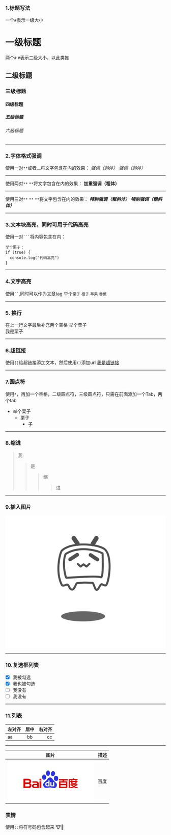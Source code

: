 ### 1.标题写法
一个`#`表示一级大小
# 一级标题
两个`#` `#`表示二级大小，以此类推
## 二级标题
### 三级标题
#### 四级标题
##### 五级标题
###### 六级标题

___
### 2.字体格式强调
使用一对`**`或者__将文字包含在内的效果：
*强调（斜体）*
_强调（斜体）_
___
使用两对`**` `**`将文字包含在内的效果：
**加重强调（粗体）**
___
使用三对`**` `**` `**`将文字包含在内的效果：
***特别强调（粗斜体）***
___特别强调（粗斜体）___


___

### 3.文本块高亮，同时可用于代码高亮
使用一对` ``` `将内容包含在内：
```
举个栗子：
if (true) {
  console.log("代码高亮")
}
```

___

### 4.文字高亮
使用` `` `,同时可以作为文章tag
举个`栗子` `橙子` `苹果` `香蕉`

___

### 5. 换行
在上一行文字最后补充两个空格
举个栗子  
我是栗子

___

### 6.超链接
使用`[]`给超链接添加文本，然后使用`()`添加url
[我是超链接](https://github.com/RJPig "添加此文本可悬停显示") 

___

### 7.圆点符
使用`*`，再加一个空格，二级圆点符，三级圆点符，只需在前面添加一个Tab，两个tab
* 举个栗子
  * 栗子
    * 子
___

### 8.缩进
>我  
>>是
>>>缩
>>>>进

___

### 9.插入图片
[![bilibili]](https://www.bilibili.com)

[bilibili]:https://github.com/RJPig/test/raw/master/imgs/timg.gif

___

### 10.复选框列表
- [x] 我被勾选
- [x] 我也被勾选
- [ ] 我没有
- [ ] 我没有

___

### 11.列表

左对齐 | 居中 | 右对齐
:----- | :--: | ----:
aa | bb | cc

___

图片 | 描述
---- | ----
[![baidu]](https://www.baidu.com) | 百度

[baidu]: https://github.com/RJPig/test/raw/master/imgs/baidu.jpg
### 表情
使用`::`将符号码包含起来
:cow::beer: